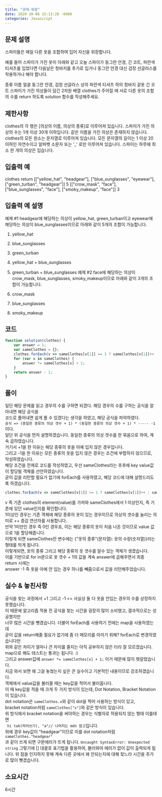 ```yaml
---
title: "코테-위장"
date: 2020-10-08 15:13:28 -0400
categories: Javascript
---
```


문제 설명
---
스파이들은 매일 다른 옷을 조합하여 입어 자신을 위장합니다.

예를 들어 스파이가 가진 옷이 아래와 같고 오늘 스파이가 동그란 안경, 긴 코트, 파란색 티셔츠를 입었다면 다음날은 청바지를 추가로 입거나 동그란 안경 대신 검정 선글라스를 착용하거나 해야 합니다.

종류	이름
얼굴	동그란 안경, 검정 선글라스
상의	파란색 티셔츠
하의	청바지
겉옷	긴 코트
스파이가 가진 의상들이 담긴 2차원 배열 clothes가 주어질 때 서로 다른 옷의 조합의 수를 return 하도록 solution 함수를 작성해주세요.

제한사항
---
clothes의 각 행은 [의상의 이름, 의상의 종류]로 이루어져 있습니다.
스파이가 가진 의상의 수는 1개 이상 30개 이하입니다.
같은 이름을 가진 의상은 존재하지 않습니다.
clothes의 모든 원소는 문자열로 이루어져 있습니다.
모든 문자열의 길이는 1 이상 20 이하인 자연수이고 알파벳 소문자 또는 '_' 로만 이루어져 있습니다.
스파이는 하루에 최소 한 개의 의상은 입습니다.

입출력 예
---
clothes	return
[["yellow_hat", "headgear"], ["blue_sunglasses", "eyewear"], ["green_turban", "headgear"]]	5
[["crow_mask", "face"], ["blue_sunglasses", "face"], ["smoky_makeup", "face"]]	3

입출력 예 설명
---
예제 #1
headgear에 해당하는 의상이 yellow_hat, green_turban이고 eyewear에 해당하는 의상이 blue_sunglasses이므로 아래와 같이 5개의 조합이 가능합니다.

1. yellow_hat
2. blue_sunglasses
3. green_turban
4. yellow_hat + blue_sunglasses
5. green_turban + blue_sunglasses
예제 #2
face에 해당하는 의상이 crow_mask, blue_sunglasses, smoky_makeup이므로 아래와 같이 3개의 조합이 가능합니다.

1. crow_mask
2. blue_sunglasses
3. smoky_makeup

코드
---
``` javascript
function solution(clothes) {
    var answer = 1;
    var sameClothes = {};
    clothes.forEach(v => sameClothes[v[1]] >= 1 ? sameClothes[v[1]]++ : sameClothes[v[1]] = 1);
    for (var x in sameClothes) {
        answer *= sameClothes[x] + 1;
    }
    return answer - 1;
}
```

풀이
---
일단 해당 문제를 읽고 경우의 수를 구하면 되겠다. 해당 경우의 수를 구하는 공식을 알아내면 해당 공식을<br>
코드로 풀어내면 쉽게 풀 수 있겠다는 생각을 하였고, 해당 공식을 파악하였다.<br>
```공식 => (동일한 종류의 의상 갯수 + 1) * (동일한 종류의 의상 갯수 + 1) * ----- -1```이다.<br>
일단 위 공식을 먼저 설명하겠습니다. 동일한 종류의 의상 갯수를 한 묶음으로 하여, 계속 곱하였습니다.<br>
거기서 +1을 한 이유는 해당 종류의 옷을 아예 입지 않은 경우입니다.<br>
그리고 -1을 한 이유는 모든 종류의 옷을 입지 않은 경우는 조건에 부합하지 않으므로, 작성하였습니다. <br>
해당 조건을 전제로 코드를 작성하였고, 우선 sameClothes라는 추후에 key value값이 할당될 객체를 선언하였습니다. <br>
굳이 값을 리턴할 필요가 없기에 forEach를 사용하였고, 해당 코드에 대해 설명드리도록 하겠습니다.<br>
``` javascript
clothes.forEach(v => sameClothes[v[1]] >= 1 ? sameClothes[v[1]]++ : sameClothes[v[1]] = 1);
```
v 즉 기존 clothes의 element(value)를 가져와 sameClothes에서 1 이상인지, 즉 기존에 있던 value인지를 확인합니다.<br>
1이상인 경우는 기존 객체에 해당 종류의 옷이 있는 경우이므로 의상의 갯수를 늘리는 의미로 ++ 증감 연산자를 사용합니다.<br>
만약 1미만인 경우 즉 0인 경우죠, 이는 해당 종류의 옷이 처음 나온 것이므로 value 값으로 1을 할당해줍니다.<br>
이렇게 되면 sameClothes란 변수에는 {"옷의 종류"(문자열): 옷의 수량(숫자열)}라는 형태를 띄게 됩니다.<br>
이렇게되면, 옷의 종류 그리고 해당 종류의 옷 갯수를 알수 있는 객체가 생겼습니다.<br>
이를 기반으로 for in문으로 옷 갯수 + 1의 값을 계속 answer에 곱해주면서 최종 return 시에는<br>
answer -1 즉 옷을 아예 안 입는 경우 하나를 빼줌으로서 값을 리턴해주었습니다.<br>

실수 & 놓친사항
---
공식을 찾는 과정에서 +1 그리고 -1 <= 사실상 둘 다 옷을 안입는 경우의 수를 상정하지 못했습니다.<br>
이 때문에 알고리즘 적용 전 공식을 찾는 시간을 굉장히 많이 소비했고, 결과적으로는 성공했지만<br>
너무 많은 시간을 뺏겼습니다. 더불어 forEach를 사용하기 전에는 map을 사용하였는데<br>
굳이 값을 return해줄 필요가 없기에 좀 더 메모리를 아끼기 위해? forEach로 변경하였습니다만<br>
위와 같은 차이가 얼마나 큰 차이를 줄지는 아직 공부하지 않은 터라 잘 모르겠습니다.<br>
map으로 해도 테스트는 통과는 됩니다. :)<br>
그리고 answer값에  ```answer *= sameClothes[x] + 1;``` 이거 때문에 많이 헷갈렸습니다.<br>
지금 와서 보면 왜 그걸 놓쳤는지 싶은 큰 실수이고 기본적인 내용이므로 강조하겠습니다.<br>
객체에서 value값을 불러올 때는 key값을 적어서 불러옵니다.<br>
이 때 key값을 적을 때 크게 두 가지 방식이 있는데, Dot Notation, Bracket Notation이 있습니다.<br>
dot notation은 ```sameClothes.x```와 같이 dot을 찍어 사용하는 방식이 있고,<br>
bracket notation처럼 ```sameClothes["x"]```와 같은 방식이 있습니다.<br>
위 방식에서 bracket notation을 써야하는 경우는 식별자로 허용되지 않는 형태 이를테면<br>
``` hi tak(띄어쓰기), "a"// 나머지는 mdn 참고```입니다.<br>
위에 경우 key값이 "headgear"이므로 이를 dot notation처럼 ```sameClothes."headgear"```<br>
과 같이 쓰게 되면 구문에러가 뜨게 됩니다. ```Uncaught SyntaxError: Unexpected string```
그렇기에 [] 대괄호 표기법을 활용하여, 불러와야 에러가 없이 값이 출력되게 됩니다.
위 점을 인지하지 못해 계속 다른 곳에서 왜 안되는지에 대해 찾느라 시간을 추가로 많이 뺏겼습니다.

소요시간
---
6시간 
